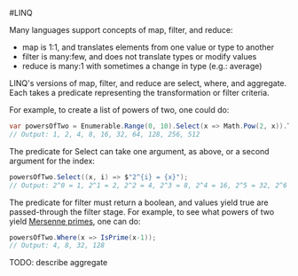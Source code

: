 #LINQ

Many languages support concepts of map, filter, and reduce:
* map is 1:1, and translates elements from one value or type to another
* filter is many:few, and does not translate types or modify values
* reduce is many:1 with sometimes a change in type (e.g.: average)

LINQ's versions of map, filter, and reduce are select, where, and aggregate.  Each takes a predicate representing the transformation or filter criteria.

For example, to create a list of powers of two, one could do:
```csharp
var powersOfTwo = Enumerable.Range(0, 10).Select(x => Math.Pow(2, x)).ToList();
// Output: 1, 2, 4, 8, 16, 32, 64, 128, 256, 512
```

The predicate for Select can take one argument, as above, or a second argument for the index:
```csharp
powersOfTwo.Select((x, i) => $"2^{i} = {x}");
// Output: 2^0 = 1, 2^1 = 2, 2^2 = 4, 2^3 = 8, 2^4 = 16, 2^5 = 32, 2^6 = 64, 2^7 = 128, 2^8 = 256, 2^9 = 512
```

The predicate for filter must return a boolean, and values yield true are passed-through the filter stage.  For example, to see what powers of two yield [Mersenne primes](https://en.wikipedia.org/wiki/Mersenne_prime), one can do:
```csharp
powersOfTwo.Where(x => IsPrime(x-1));
// Output: 4, 8, 32, 128
```

TODO: describe aggregate
